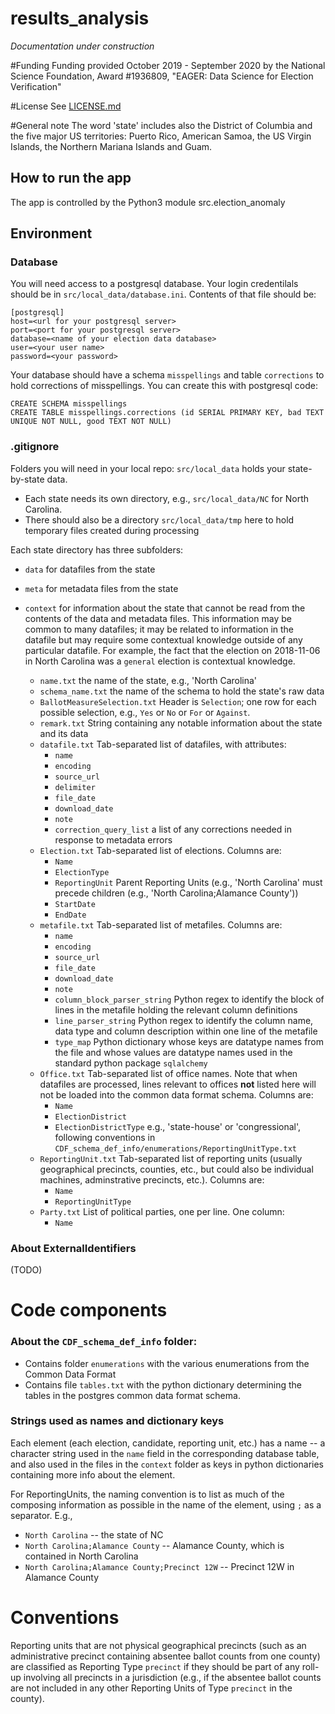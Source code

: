 # results_analysis
_Documentation under construction_

#Funding
Funding provided October 2019 - September 2020 by the National Science Foundation, Award #1936809, "EAGER: Data Science for Election Verification" 

#License
See [LICENSE.md](./LICENSE.md)

#General note
 The word 'state' includes also the District of Columbia and the five major US territories: Puerto Rico, American Samoa, the US Virgin Islands, the Northern Mariana Islands and Guam.

## How to run the app
The app is controlled by the Python3 module src.election_anomaly

## Environment
### Database
You will need access to a postgresql database. Your login credentilals should be in `src/local_data/database.ini`. Contents of that file should be:

```
[postgresql]
host=<url for your postgresql server>
port=<port for your postgresql server>
database=<name of your election data database>
user=<your user name>
password=<your password>
```

Your database should have a schema `misspellings` and table `corrections` to hold corrections of misspellings. You can create this with postgresql code:
```angular2
CREATE SCHEMA misspellings
CREATE TABLE misspellings.corrections (id SERIAL PRIMARY KEY, bad TEXT UNIQUE NOT NULL, good TEXT NOT NULL)
```

### .gitignore
Folders you will need in your local repo:
`src/local_data` holds your state-by-state data. 
 * Each state needs its own directory, e.g., `src/local_data/NC` for North Carolina. 
 * There should also be a directory `src/local_data/tmp` here to hold temporary files created during processing 

Each state directory has three subfolders:
  * `data` for datafiles from the state
  * `meta` for metadata files from the state
  * `context` for information about the state that cannot be read from the contents of the data and metadata files. This information may be common to many datafiles; it may be related to information in the datafile but may require some contextual knowledge outside of any particular datafile. For example, the fact that the election on 2018-11-06 in North Carolina was a `general` election is contextual knowledge.

    * `name.txt` the name of the state, e.g., 'North Carolina'
    * `schema_name.txt` the name of the schema to hold the state's raw data
    * `BallotMeasureSelection.txt` Header is `Selection`; one row for each possible selection, e.g., `Yes` or `No` or `For` or `Against`. 
    * `remark.txt` String containing any notable information about the state and its data
    * `datafile.txt` Tab-separated list of datafiles, with attributes:
      * `name`
      * `encoding`
      * `source_url`
      * `delimiter`
      * `file_date`
      * `download_date`
      * `note`
      * `correction_query_list` a list of any corrections needed in response to metadata errors
    * `Election.txt` Tab-separated list of elections. Columns are:
      * `Name`
      * `ElectionType`
      * `ReportingUnit` Parent Reporting Units (e.g., 'North Carolina' must precede children (e.g., 'North Carolina;Alamance County'))
      * `StartDate`
      * `EndDate`
    * `metafile.txt` Tab-separated list of metafiles. Columns are:
      * `name`
      * `encoding`
      * `source_url`
      * `file_date`
      * `download_date`
      * `note`
      * `column_block_parser_string` Python regex to identify the block of lines in the metafile holding the relevant column definitions
      * `line_parser_string` Python regex to identify the column name, data type and column description within one line of the metafile
      * `type_map` Python dictionary whose keys are datatype names from the file and whose values are datatype names used in the standard python package `sqlalchemy`
    * `Office.txt` Tab-separated list of office names. Note that when datafiles are processed, lines relevant to offices **not** listed here will not be loaded into the common data format schema. Columns are:
      * `Name`
      * `ElectionDistrict`
      * `ElectionDistrictType` e.g., 'state-house' or 'congressional', following conventions in `CDF_schema_def_info/enumerations/ReportingUnitType.txt`
    * `ReportingUnit.txt` Tab-separated list of reporting units (usually geographical precincts, counties, etc., but could also be individual machines, adminstrative precincts, etc.). Columns are:
      * `Name`
      * `ReportingUnitType`
     * `Party.txt` List of political parties, one per line. One column:
       * `Name`

      
### About ExternalIdentifiers
(TODO)

# Code components

### About the `CDF_schema_def_info` folder:
 - Contains folder `enumerations` with the various enumerations from the Common Data Format
 - Contains file `tables.txt` with the python dictionary determining the tables in the postgres common data format schema.


### Strings used as names and dictionary keys
Each element (each election, candidate, reporting unit, etc.) has a name -- a character string used in the `name` field in the corresponding database table, and also used in the files in the `context`  folder as keys in python dictionaries containing more info about the element.

For ReportingUnits, the naming convention is to list as much of the composing information as possible in the name of the element, using `;` as a separator. E.g., 
 * `North Carolina` -- the state of NC
 * `North Carolina;Alamance County` -- Alamance County, which is contained in North Carolina
 * `North Carolina;Alamance County;Precinct 12W` -- Precinct 12W in Alamance County

# Conventions
Reporting units that are not physical geographical precincts (such as an administrative precinct containing absentee ballot counts from one county) are classified as Reporting Type `precinct` if they should be part of any roll-up involving all precincts in a jurisdiction (e.g., if the absentee ballot counts are not included in any other Reporting Units of Type `precinct` in the county).